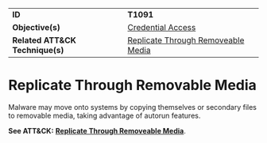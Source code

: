 |||
|---------|------------------------|
|**ID**|**T1091**|
|**Objective(s)**|[Credential Access](https://github.com/MAECProject/malware-behaviors/tree/master/credential-access)|
|**Related ATT&CK Technique(s)**|[Replicate Through Removeable Media](https://attack.mitre.org/techniques/T1091/)|

Replicate Through Removable Media
=================================
Malware may move onto systems by copying themselves or secondary files to removable media, taking advantage of autorun features.

**See ATT&CK:** [**Replicate Through Removeable Media**](https://attack.mitre.org/techniques/T1091/).